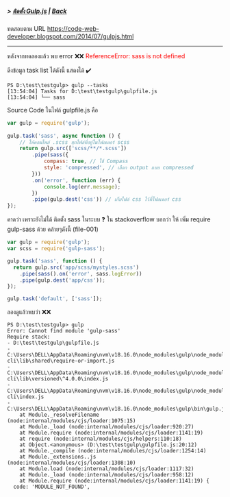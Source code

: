 <style>
    r {color:red;}
</style>
##### > [ติดตั้ง Gulp.js](./setup_gulp.md) | [Back](../readme.md)

ทดสอบตาม URL https://code-web-developer.blogspot.com/2014/07/gulpjs.html

***

หลังจากทดลองแล้ว พบ error  :x::x:
<r>ReferenceError: sass is not defined</r>

ดีงข้อมูล task list ได้ดังนี้ แสดงได้  :heavy_check_mark:
```batch
PS D:\test\testgulp> gulp --tasks
[13:54:04] Tasks for D:\test\testgulp\gulpfile.js
[13:54:04] └── sass
```

Source Code ในไฟล์  gulpfile.js คือ 
```js
var gulp = require('gulp');
 
gulp.task('sass', async function () {
    // ให้คอมไพล์ .scss ทุกไฟล์ที่อยู่ในโฟลเดอร์ scss
    return gulp.src(['scss/**/*.scss'])
        .pipe(sass({
            compass: true, // ใช้ Compass
            style: 'compressed', // เลือก output แบบ compressed
        }))
        .on('error', function (err) {
            console.log(err.message);
        })
        .pipe(gulp.dest('css')) // เก็บไฟล์ css ไว้ที่โฟลเดอร์ css
});
```
คาดว่า เพราะยังไม่ได้ ติดตั้ง sass ในระบบ  :question:
ใน stackoverflow บอกว่า ให้ เพิ่ม  require gulp-sass ด้วย คล้ายๆดังนี้   (file-001)
```js
var gulp = require('gulp');
var scss = require('gulp-sass');

gulp.task('sass', function () {
  return gulp.src('app/scss/mystyles.scss')
    .pipe(sass().on('error', sass.logError))
    .pipe(gulp.dest('app/css'));
});

gulp.task('default', ['sass']);
```

ลองดูแล้วพบว่า  :x::x:
```batch
PS D:\test\testgulp> gulp
Error: Cannot find module 'gulp-sass'
Require stack:
- D:\test\testgulp\gulpfile.js
- C:\Users\DELL\AppData\Roaming\nvm\v18.16.0\node_modules\gulp\node_modules\gulp-cli\lib\shared\require-or-import.js
- C:\Users\DELL\AppData\Roaming\nvm\v18.16.0\node_modules\gulp\node_modules\gulp-cli\lib\versioned\^4.0.0\index.js
- C:\Users\DELL\AppData\Roaming\nvm\v18.16.0\node_modules\gulp\node_modules\gulp-cli\index.js
- C:\Users\DELL\AppData\Roaming\nvm\v18.16.0\node_modules\gulp\bin\gulp.js
    at Module._resolveFilename (node:internal/modules/cjs/loader:1075:15)
    at Module._load (node:internal/modules/cjs/loader:920:27)
    at Module.require (node:internal/modules/cjs/loader:1141:19)
    at require (node:internal/modules/cjs/helpers:110:18)
    at Object.<anonymous> (D:\test\testgulp\gulpfile.js:20:12)
    at Module._compile (node:internal/modules/cjs/loader:1254:14)
    at Module._extensions..js (node:internal/modules/cjs/loader:1308:10)
    at Module.load (node:internal/modules/cjs/loader:1117:32)
    at Module._load (node:internal/modules/cjs/loader:958:12)
    at Module.require (node:internal/modules/cjs/loader:1141:19) {
  code: 'MODULE_NOT_FOUND',
  ```

